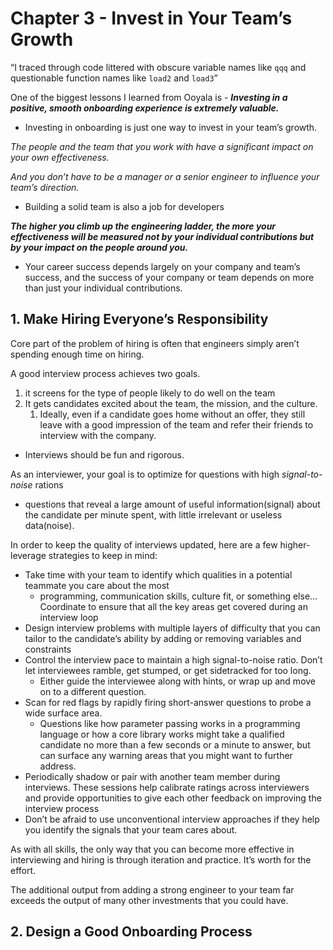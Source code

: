 # Chapter 3 - Invest in Your Team’s Growth

“I traced through code littered with obscure variable names like `qqq` and questionable function names like `load2` and `load3`”

One of the biggest lessons I learned from Ooyala is - ***Investing in a positive, smooth onboarding experience is extremely valuable.***

- Investing in onboarding is just one way to invest in your team’s growth.

*The people and the team that you work with have a significant impact on your own effectiveness.*

*And you don’t have to be a manager or a senior engineer to influence your team’s direction.*

- Building a solid team is also a job for developers

***The higher you climb up the engineering ladder, the more your effectiveness will be measured not by your individual contributions but by your impact on the people around you.***

- Your career success depends largely on your company and team’s success, and the success of your company or team depends on more than just your individual contributions.

## 1. Make Hiring Everyone’s Responsibility

Core part of the problem of hiring is often that engineers simply aren’t spending enough time on hiring.

A good interview process achieves two goals.

1. it screens for the type of people likely to do well on the team
2. It gets candidates excited about the team, the mission, and the culture.
    1. Ideally, even if a candidate goes home without an offer, they still leave with a good impression of the team and refer their friends to interview with the company.
- Interviews should be fun and rigorous.

As an interviewer, your goal is to optimize for questions with high *signal-to-noise* rations

- questions that reveal a large amount of useful information(signal) about the candidate per minute spent, with little irrelevant or useless data(noise).

In order to keep the quality of interviews updated, here are a few higher-leverage strategies to keep in mind:

- Take time with your team to identify which qualities in a potential teammate you care about the most
    - programming, communication skills, culture fit, or something else... Coordinate to ensure that all the key areas get covered during an interview loop
- Design interview problems with multiple layers of difficulty that you can tailor to the candidate’s ability by adding or removing variables and constraints
- Control the interview pace to maintain a high signal-to-noise ratio. Don’t let interviewees ramble, get stumped, or get sidetracked for too long.
    - Either guide the interviewee along with hints, or wrap up and move on to a different question.
- Scan for red flags by rapidly firing short-answer questions to probe a wide surface area.
    - Questions like how parameter passing works in a programming language or how a core library works might take a qualified candidate no more than a few seconds or a minute to answer, but can surface any warning areas that you might want to further address.
- Periodically shadow or pair with another team member during interviews. These sessions help calibrate ratings across interviewers and provide opportunities to give each other feedback on improving the interview process
- Don’t be afraid to use unconventional interview approaches if they help you identify the signals that your team cares about.

As with all skills, the only way that you can become more effective in interviewing and hiring is through iteration and practice. It’s worth for the effort.

The additional output from adding a strong engineer to your team far exceeds the output of many other investments that you could have.

## 2. Design a Good Onboarding Process